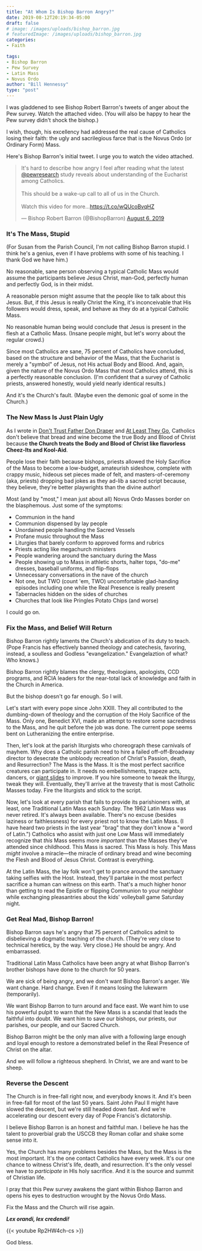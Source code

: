 ```yaml
---
title: "At Whom Is Bishop Barron Angry?"
date: 2019-08-12T20:19:34-05:00
draft: false
# image: /images/uploads/bishop_barron.jpg
# featuredImage: /images/uploads/bishop_barron.jpg
categories:
- Faith

tags:
- Bishop Barron
- Pew Survey
- Latin Mass
- Novus Ordo
author: "Bill Hennessy"
type: "post"
---
```


I was gladdened to see Bishop Robert Barron's tweets of anger about the Pew survey. Watch the attached video. (You will also be happy to hear the Pew survey didn't shock the bishop.)

I wish, though, his excellency had addressed the real cause of Catholics losing their faith: the ugly and sacrilegious farce that is the Novus Ordo (or Ordinary Form) Mass. 

Here's Bishop Barron's initial tweet. I urge you to watch the video attached. 

<blockquote class="twitter-tweet"><p lang="en" dir="ltr">It&#39;s hard to describe how angry I feel after reading what the latest <a href="https://twitter.com/pewresearch?ref_src=twsrc%5Etfw">@pewresearch</a> study reveals about understanding of the Eucharist among Catholics.<br><br>This should be a wake-up call to all of us in the Church.<br><br>Watch this video for more...<a href="https://t.co/wQUcoBvqHZ">https://t.co/wQUcoBvqHZ</a></p>&mdash; Bishop Robert Barron (@BishopBarron) <a href="https://twitter.com/BishopBarron/status/1158854745316057090?ref_src=twsrc%5Etfw">August 6, 2019</a></blockquote> <script async src="https://platform.twitter.com/widgets.js" charset="utf-8"></script>

### It's The Mass, Stupid

(For Susan from the Parish Council, I'm not calling Bishop Barron stupid. I think he's a genius, even if I have problems with some of his teaching. I thank God we have him.)

No reasonable, sane person observing a typical Catholic Mass would assume the participants believe Jesus Christ, man-God, perfectly human and perfectly God, is in their midst. 

A reasonable person might assume that the people like to talk about this Jesus. But, if this Jesus is really Christ the King, it's inconceivable that His followers would dress, speak, and behave as they do at a typical Catholic Mass. 

No reasonable human being would conclude that Jesus is present in the flesh at a Catholic Mass. (Insane people might, but let's worry about the regular crowd.)

Since most Catholics are sane, 75 percent of Catholics have concluded, based on the structure and behavior of the Mass, that the Eucharist is merely a "symbol" of Jesus, not His actual Body and Blood. And, again, given the nature of the Novus Ordo Mass that most Catholics attend, this is a perfectly reasonable conclusion. (I'm confident that a survey of Catholic priests, answered honestly, would yield nearly identical results.)

And it's the Church's fault. (Maybe even the demonic goal of some in the Church.)

### The New Mass Is Just Plain Ugly

As I wrote in [Don't Trust Father Don Draper](https://www.hennessysview.com/posts/2019/most-catholics-arent-catholic/) and [At Least They Go](https://www.hennessysview.com/posts/2019/at-least-they-go/), Catholics don't believe that bread and wine become the true Body and Blood of Christ because **the Church treats the Body and Blood of Christ like flavorless Cheez-Its and Kool-Aid**. 

People lose their faith because bishops, priests allowed the Holy Sacrifice of the Mass to become a low-budget, amateurish sideshow, complete with crappy music, hideous set pieces made of felt, and masters-of-ceremony (aka, priests) dropping bad jokes as they ad-lib a sacred script because, they believe, they're better playwrights than the divine author!

Most (and by "most," I mean just about all) Novus Ordo Masses border on the blasphemous. Just some of the symptoms:

- Communion in the hand
- Communion dispensed by lay people
- Unordained people handling the Sacred Vessels
- Profane music throughout the Mass
- Liturgies that barely conform to approved forms and rubrics
- Priests acting like megachurch ministers
- People wandering around the sanctuary during the Mass
- People showing up to Mass in athletic shorts, halter tops, "do-me" dresses, baseball uniforms, and flip-flops
- Unnecessary conversations in the nave of the church
- Not one, but TWO (count 'em, TWO) uncomfortable glad-handing episodes including one while the Real Presence is really present
- Tabernacles hidden on the sides of churches
- Churches that look like Pringles Potato Chips (and worse)

I could go on. 

### Fix the Mass, and Belief Will Return

Bishop Barron rightly laments the Church's abdication of its duty to teach. (Pope Francis has effectively banned theology and catechesis, favoring, instead, a soulless and Godless "evangelization." Evangelaztion of what? Who knows.) 

Bishop Barron rightly blames the clergy, theologians, apologists, CCD programs, and RCIA leaders for the near-total lack of knowledge and faith in the Church in America.

But the bishop doesn't go far enough. So I will. 

Let's start with every pope since John XXIII. They all contributed to the dumbing-down of theology and the corruption of the Holy Sacrifice of the Mass. Only one, Benedict XVI, made an attempt to restore some sacredness to the Mass, and he quit before the job was done. The current pope seems bent on Lutheranizing the entire enterprise.

Then, let's look at the parish liturgists who choreograph these carnivals of mayhem. Why does a Catholic parish need to hire a failed off-off-Broadway director to desecrate the unbloody recreation of Christ's Passion, death, and Resurrection? The Mass is the Mass. It is the most perfect sacrifice creatures can participate in. It needs no embellishments, trapeze acts, dancers, or [giant slides](https://kfor.com/2019/08/09/cathedral-installs-giant-slide-but-insists-its-not-a-gimmick/) to improve. If you hire someone to tweak the liturgy, tweak they will. Eventually, they'll arrive at the travesty that is most Catholic Masses today. Fire the liturgists and stick to the script.

Now, let's look at every parish that fails to provide its parishioners with, at least, one Traditional Latin Mass each Sunday. The 1962 Latin Mass was never retired. It's always been available. There's no excuse (besides laziness or faithlessness) for every priest not to know the Latin Mass. (I have heard two priests in the last year "brag" that they don't know a "word of Latin.") Catholics who assist with just one Low Mass will immediately recognize that *this* Mass seems more *important* than the Masses they've attended since childhood. This Mass is sacred. This Mass is holy. This Mass *might* involve a miracle—the miracle of ordinary bread and wine becoming the Flesh and Blood of Jesus Christ. Contrast is everything. 

At the Latin Mass, the lay folk won't get to prance around the sanctuary taking selfies with the Host. Instead, they'll partake in the most perfect sacrifice a human can witness on this earth.  That's a much higher honor than getting to read the Epistle or flipping Communion to your neighbor while exchanging pleasantries about the kids' volleyball game Saturday night. 

### Get Real Mad, Bishop Barron!

Bishop Barron says he's angry that 75 percent of Catholics admit to disbelieving a dogmatic teaching of the church. (They're very close to technical heretics, by the way. Very close.) He should be angry. And embarrassed. 

Traditional Latin Mass Catholics have been angry at what Bishop Barron's brother bishops have done to the church for 50 years. 

We are sick of being angry, and we don't want Bishop Barron's anger. We want change. Hard change. Even if it means losing the lukewarm (temporarily). 

We want Bishop Barron to turn around and face east. We want him to use his powerful pulpit to warn that the New Mass is a scandal that leads the faithful into doubt. We want him to save our bishops, our priests, our parishes, our people, and our Sacred Church. 

Bishop Barron might be the only man alive with a following large enough and loyal enough to restore a demonstrated belief in the Real Presence of Christ on the altar. 

And we will follow a righteous shepherd. In Christ, we are and want to be sheep.

### Reverse the Descent

The Church is in free-fall right now, and everybody knows it. And it's been in free-fall for most of the last 50 years. Saint John Paul II might have slowed the descent, but we're still headed down fast. And we're accelerating our descent every day of Pope Francis's dictatorship. 

I believe Bishop Barron is an honest and faithful man. I believe he has the talent to proverbial grab the USCCB they Roman collar and shake some sense into it. 

Yes, the Church has many problems besides the Mass, but the Mass is the most important. It's the one contact Catholics have every week. It's our one chance to witness Christ's life, death, and resurrection. It's the only vessel we have to *participate* in HIs holy sacrifice. And it is the source and summit of Christian life. 

I pray that this Pew survey awakens the giant within Bishop Barron and opens his eyes to destruction wrought by the Novus Ordo Mass.

Fix the Mass and the Church will rise again. 

**_Lex orandi, lex credendi!_**

{{< youtube Rp2HW4ch-cs >}}

God bless.  